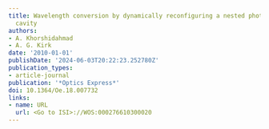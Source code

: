 ```yaml
---
title: Wavelength conversion by dynamically reconfiguring a nested photonic crystal
  cavity
authors:
- A. Khorshidahmad
- A. G. Kirk
date: '2010-01-01'
publishDate: '2024-06-03T20:22:23.252780Z'
publication_types:
- article-journal
publication: '*Optics Express*'
doi: 10.1364/Oe.18.007732
links:
- name: URL
  url: <Go to ISI>://WOS:000276610300020
---
```

